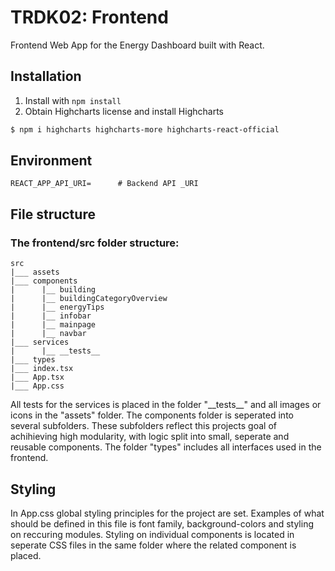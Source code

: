 # TRDK02: Frontend

Frontend Web App for the Energy Dashboard built with React.

## Installation

1. Install with `npm install`
1. Obtain Highcharts license and install Highcharts
```sh
$ npm i highcharts highcharts-more highcharts-react-official
```
## Environment

```
REACT_APP_API_URI=      # Backend API _URI
```

## File structure 
### The frontend/src folder structure: 

```
src 
|___ assets
|___ components 
|      |__ building
|      |__ buildingCategoryOverview
|      |__ energyTips
|      |__ infobar
|      |__ mainpage
|      |__ navbar
|___ services
|      |__ __tests__
|___ types
|___ index.tsx
|___ App.tsx
|___ App.css
```

All tests for the services is placed in the folder "\_\_tests\_\_" and all images or icons in the "assets" folder. The components folder is seperated into several subfolders. These subfolders reflect this projects goal of achihieving high modularity, with logic split into small, seperate and reusable components. The folder "types" includes all interfaces used in the frontend.

## Styling
In App.css global styling principles for the project are set. Examples of what should be defined in this file is font family, background-colors and styling on reccuring modules. Styling on individual components is located in seperate CSS files in the same folder where the related component is placed. 






